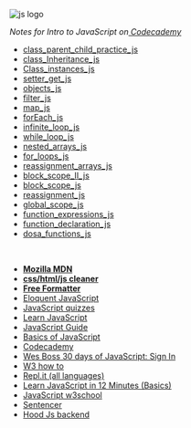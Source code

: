 ![js logo](https://kironroy.github.io/js.svg)

<i>Notes for Intro to JavaScript on<a href="https://www.codecademy.com/learn/introduction-to-javascript"> Codecademy</a></i>

<ul>

<li><a href="https://repl.it/LUqO/50">class_parent_child_practice_js</a></li>
<li><a href="https://repl.it/LU67/5">class_Inheritance_js</a></li>
<li><a href="https://repl.it/LU1M/7">Class_instances_js</a></li>
<li><a href="https://repl.it/LRhy/5">setter_get_js</a></li>
<li><a href="https://repl.it/LRZx/17">objects_js</a></li>
<li><a href="https://repl.it/LRDn/3">filter_js</a></li>
<li><a href="https://repl.it/LRAs/1">map_js</a></li>
<li><a href="https://repl.it/LRAW/2">forEach_js</a></li>
<li><a href="https://repl.it/LQk9/0">infinite_loop_js</a></li>
<li><a href="https://repl.it/LQiu/1">while_loop_js</a></li>
<li><a href="https://repl.it/LQap/3">nested_arrays_js</a></li>
<li><a href="https://repl.it/LQ9Q/4">for_loops_js</a></li>
<li><a href="https://repl.it/LNtY/4">reassignment_arrays_js</a></li>
<li><a href="https://repl.it/LNVc/1">block_scope_II_js</a></li>
<li><a href="https://repl.it/LNUb/2">block_scope_js</a></li>
<li><a href="https://repl.it/LNU8/0">reassignment_js</a></li>
<li><a href="https://repl.it/LNUF/1">global_scope_js</a></li>
<li><a href="https://repl.it/LMAg/4">function_expressions_js</a></li>
<li><a href="https://repl.it/LMAa/1">function_declaration_js</a></li>
<li><a href="https://repl.it/LLyD/6">dosa_functions_js</a></li>
</ul>

<br>
<ul>
<strong><li><a href="https://developer.mozilla.org/en-US/">Mozilla MDN</a></li></strong>
<strong><li><a href="https://html-cleaner.com/js/">css/html/js cleaner</a></li></strong>
<strong><li><a href="http://www.freeformatter.com/javascript-escape.html#ad-output">Free Formatter</a></li></strong>
<li><a href="http://eloquentjavascript.net/">Eloquent JavaScript</a></li>
<li><a href="http://www.codequizzes.com/javascript">JavaScript quizzes</a></li>
<li><a href="https://www.codecademy.com/learn/learn-javascript">Learn JavaScript</a></li>
<li><a href="https://developer.mozilla.org/en-US/docs/Web/JavaScript/Guide">JavaScript Guide</a></li>
<li><a href="https://developer.mozilla.org/en-US/docs/Learn/JavaScript/First_steps/What_is_JavaScript">Basics of JavaScript</a></li>
<li><a href="https://www.codecademy.com/">Codecademy</a></li>
<li><a href="https://javascript30.com/account/signin">Wes Boss 30 days of JavaScript: Sign In</a></li>
<li><a href="http://www.w3schools.com/howto/">W3 how to</a></li>
<li><a href="https://repl.it/languages">Repl.it (all languages)</a></li>
<li><a href="https://www.youtube.com/watch?v=Ukg_U3CnJWI">Learn JavaScript in 12 Minutes (Basics)</a> </li>
<li><a href="http://www.w3schools.com/js/default.asp">JavaScript w3school</a> </li>
<li><a href="http://kylestetz.github.io/Sentencer/">Sentencer</a> </li>
<li><a href="http://hood.ie/">Hood Js backend</a></li>

</ul>
